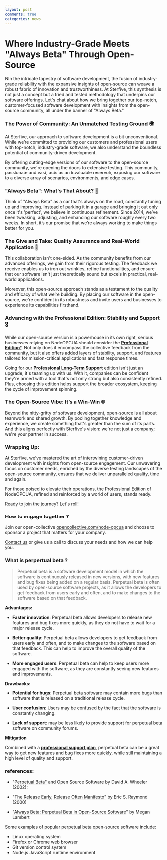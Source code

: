 ```yaml
---
layout: post
comments: true
categories: news
---
```



# Where Industry-Grade Meets "Always Beta" Through Open-Source

NIn the intricate tapestry of software development, the fusion of industry-grade reliability with the expansive insights of open-source can weave a robust fabric of innovation and trustworthiness. At Sterfive, this synthesis is not just a concept but a tried and tested methodology that underpins our software offerings.
Let's chat about how we bring together our top-notch, customer-focused software development with insights from the open-source community, all under the banner of "Always Beta."

### The Power of Community: An Unmatched Testing Ground 🌍

At Sterfive, our approach to software development is a bit unconventional. While we’re committed to providing our customers and professional users with top-notch, industry-grade software, we also understand the boundless potential of community-driven development.

By offering cutting-edge versions of our software to the open-source community, we're opening the doors to extensive testing. This community, passionate and vast, acts as an invaluable reservoir, exposing our software to a diverse array of scenarios, environments, and edge cases.


### "Always Beta": What's That About? 🤔

Think of "Always Beta" as a car that's always on the road, constantly tuning up and improving. Instead of parking it in a garage and bringing it out only once it's 'perfect', we believe in continuous refinement. Since 2014, we’ve been tweaking, adjusting, and enhancing our software roughly every two weeks. In short, it’s our promise that we’re always working to make things better for you.

### The Give and Take: Quality Assurance and Real-World Application 🔄

This collaboration isn't one-sided. As the community benefits from our advanced offerings, we gain from their rigorous testing. The feedback we receive enables us to iron out wrinkles, refine functionalities, and ensure that our software isn't just theoretically sound but excels in practical, real-world applications.

Moreover, this open-source approach stands as a testament to the quality and efficacy of what we’re building. By placing our software in the open-source, we're confident in its robustness and invite users and businesses to experience its capabilities firsthand.


### Advancing with the Professional Edition: Stability and Support 🎖️

While our open-source version is a powerhouse in its own right, serious businesses relying on NodeOPCUA should consider the [**Professional Edition***](https://support.sterfive.com). Not only does it encompass the collective feedback from the community, but it also offers added layers of stability, support, and features tailored for mission-critical applications and fast response times.

Going for our [**Professional Long-Term Support**](https://support.sterfive.com) edition isn't just an upgrade; it's teaming up with us. With it, companies can be confident they're armed with a tool that's not only strong but also consistently refined. Plus, choosing this edition helps support the broader ecosystem, keeping the cycle of improvement spinning.

### The Open-Source Vibe: It’s a Win-Win 🌐

Beyond the nitty-gritty of software development, open-source is all about teamwork and shared growth. By pooling together knowledge and experience, we create something that's greater than the sum of its parts. And this aligns perfectly with Sterfive's vision: we're not just a company; we're your partner in success.

### Wrapping Up:

At Sterfive, we’ve mastered the art of intertwining customer-driven development with insights from open-source engagement. Our unwavering focus on customer needs, enriched by the diverse testing landscapes of the open-source community, ensures that we deliver unparalleled quality, time and again.

For those poised to elevate their operations, the Professional Edition of NodeOPCUA, refined and reinforced by a world of users, stands ready.

Ready to join the journey? Let's roll!

### How to engage together ?

Join our open-collective [opencollective.com/node-opcua](https://opencollective.com/node-opcua) and choose to sponsor a project that matters for your company.  

[Contact us](mailto:contact@sterfive.com) or give us a call to discuss your needs and how we can help you.


### What is perpertual beta ?

> Perpetual beta is a software development model in which the software is continuously released in new versions, with new features and bug fixes being added on a regular basis.
Perpetual beta is often used by open-source software projects, as it allows the developers to get feedback from users early and often, and to make changes to the software based on that feedback.

**Advantages:** 

* **Faster innovation**: Perpetual beta allows developers to release new features and bug fixes more quickly, as they do not have to wait for a major release cycle.

* **Better quality**: Perpetual beta allows developers to get feedback from users early and often, and to make changes to the software based on that feedback. This can help to improve the overall quality of the software.

* **More engaged users**: Perpetual beta can help to keep users more engaged with the software, as they are constantly seeing new features and improvements.

**Drawbacks:**

* **Potential for bugs**: Perpetual beta software may contain more bugs than software that is released on a traditional release cycle.

* **User confusion**: Users may be confused by the fact that the software is constantly changing.

* **Lack of support**:  may be less likely to provide support for perpetual beta software on community forums.


**Mitigation**

Combined with a [**professional support plan**](https://support.sterfive.com), perpetual beta can be a great way to get new features and bug fixes more quickly, while still maintaining a high level of quality and support.


### references:

* ["Perpetual Beta"](https://en.wikipedia.org/wiki/Perpetual_beta) and Open Source Software by David A. Wheeler (2002): 

* ["The Release Early, Release Often Manifesto"](https://en.wikipedia.org/wiki/Release_early,_release_often
) by Eric S. Raymond (2000)

* ["Always Beta: Perpetual Beta in Open-Source Software](https://www.linkedin.com/pulse/perpetual-beta-great-leaders-learners-first-megan-lambert/)" by Megan Lambert

Some examples of popular perpetual beta open-source software include:

* Linux operating system
* Firefox or Chrome web browser
* Git version control system
* Node.js JavaScript runtime environment